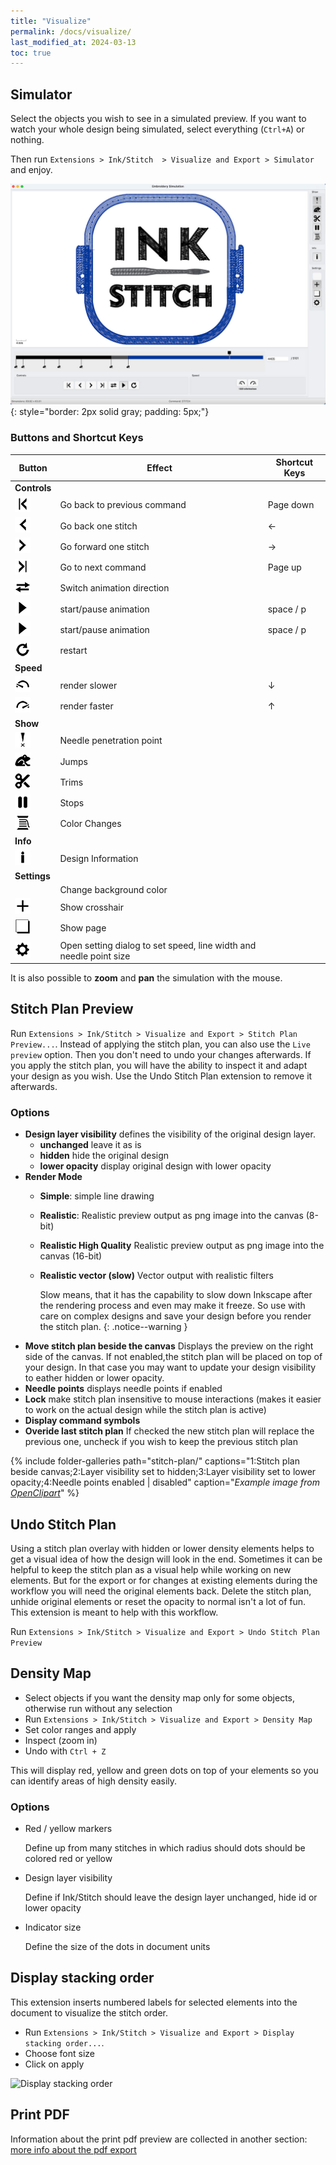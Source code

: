 ```yaml
---
title: "Visualize"
permalink: /docs/visualize/
last_modified_at: 2024-03-13
toc: true
---
```

## Simulator

Select the objects you wish to see in a simulated preview. If you want to watch your whole design being simulated, select everything (`Ctrl+A`) or nothing.

Then  run `Extensions > Ink/Stitch  > Visualize and Export > Simulator` and enjoy.

![Simulator](/assets/images/docs/en/simulator.jpg)
{: style="border: 2px solid gray; padding: 5px;"}

### Buttons and Shortcut Keys

 
Button  | Effect | Shortcut Keys
-------- | -------- | --------
**Controls**||
|<img src="/assets/images/docs/icons/backward_command.png" >|Go back to previous command| <key>Page down</key>
|<img src="/assets/images/docs/icons/backward_stitch.png" >|Go back one stitch| <key>←</key>
|<img src="/assets/images/docs/icons/forward_stitch.png" >|Go forward one stitch| <key>→</key>
|<img src="/assets/images/docs/icons/forward_command.png" >|Go to next command| <key>Page up</key> 
|<img src="/assets/images/docs/icons/direction.png" >|Switch animation direction| 
|![](/assets/images/docs/icons/play2.png) | start/pause animation |<key>space</key> /  <key>p</key>
|<img src="/assets/images/docs/icons/play2.png"> | start/pause animation |<key>space</key> /  <key>p</key>
|<img src="/assets/images/docs/icons/restart.png" >|restart| 
**Speed**||
|<img src="/assets/images/docs/icons/slower.png" >|render slower| <key>↓</key> 
|<img src="/assets/images/docs/icons/faster.png" >|render faster| <key>↑</key> 
**Show**||
|<img src="/assets/images/docs/icons/npp.png" >|Needle penetration point| 
|<img src="/assets/images/docs/icons/jump.png" >|Jumps| 
|<img src="/assets/images/docs/icons/trim.png" >|Trims| 
|<img src="/assets/images/docs/icons/stop.png" >|Stops| 
|<img src="/assets/images/docs/icons/color_change.png" >|Color Changes| 
**Info**||
|<img src="/assets/images/docs/icons/info.png" >|Design Information| 
**Settings**||
||Change background color| 
|<img src="/assets/images/docs/icons/cursor.png" >|Show crosshair| 
|<img src="/assets/images/docs/icons/page.png" >|Show page| 
|<img src="/assets/images/docs/icons/settings.png" >|Open setting dialog to set speed, line width and needle point size| 



It is also possible to **zoom** and **pan** the simulation with the mouse.

## Stitch Plan Preview

Run `Extensions > Ink/Stitch > Visualize and Export > Stitch Plan Preview...`.
Instead of applying the stitch plan, you can also use the `Live preview` option. Then you don't need to undo your changes afterwards. If you apply the stitch plan, you will have the ability to inspect it and adapt your design as you wish. Use the Undo Stitch Plan extension to remove it afterwards.

### Options

- **Design layer visibility** defines the visibility of the original design layer.
  - **unchanged** leave it as is
  - **hidden** hide the original design
  - **lower opacity** display original design with lower opacity
- **Render Mode**
  - **Simple**: simple line drawing
  - **Realistic**: Realistic preview output as png image into the canvas (8-bit)
  - **Realistic High Quality** Realistic preview output as png image into the canvas (16-bit)
  - **Realistic vector (slow)** Vector output with realistic filters

    Slow means, that it has the capability to slow down Inkscape after the rendering process and even may make it freeze.
    So use with care on complex designs and save your design before you render the stitch plan.
    {: .notice--warning }
- **Move stitch plan beside the canvas**
  Displays the preview on the right side of the canvas. If not enabled,the stitch plan will be placed on top of your design.
  In that case you may want to update your design visibility to eather hidden or lower opacity.
- **Needle points** displays needle points if enabled
- **Lock** make stitch plan insensitive to mouse interactions (makes it easier to work on the actual design while the stitch plan is active)
- **Display command symbols**
- **Overide last stitch plan**
  If checked the new stitch plan will replace the previous one, uncheck if you wish to keep the previous stitch plan

{% include folder-galleries path="stitch-plan/" captions="1:Stitch plan beside canvas;2:Layer visibility set to hidden;3:Layer visibility set to lower opacity;4:Needle points enabled | disabled" caption="<i>Example image from [OpenClipart](https://openclipart.org/detail/334596)</i>" %}

## Undo Stitch Plan

Using a stitch plan overlay with hidden or lower density elements helps to get a visual idea of how the design will look in the end.
Sometimes it can be helpful to keep the stitch plan as a visual help while working on new elements.
But for the export or for changes at existing elements during the workflow you will need the original elements back.
Delete the stitch plan, unhide original elements or reset the opacity to normal isn't a lot of fun.
This extension is meant to help with this workflow.

Run `Extensions > Ink/Stitch > Visualize and Export > Undo Stitch Plan Preview`

## Density Map

* Select objects if you want the density map only for some objects, otherwise run without any selection
* Run `Extensions > Ink/Stitch > Visualize and Export > Density Map`
* Set color ranges and apply
* Inspect (zoom in)
* Undo with `Ctrl + Z`

This will display red, yellow and green dots on top of your elements so you can identify areas of high density easily.

### Options

* Red / yellow markers

  Define up from many stitches in which radius should dots should be colored red or yellow
* Design layer visibility

  Define if Ink/Stitch should leave the design layer unchanged, hide id or lower opacity
* Indicator size

  Define the size of the dots in document units

## Display stacking order

This extension inserts numbered labels for selected elements into the document to visualize the stitch order.

* Run `Extensions > Ink/Stitch > Visualize and Export > Display stacking order...`.
* Choose font size
* Click on apply

![Display stacking order](/assets/images/docs/stacking_order.png)

## Print PDF

Information about the print pdf preview are collected in another section: [more info about the pdf export](/docs/print-pdf)
